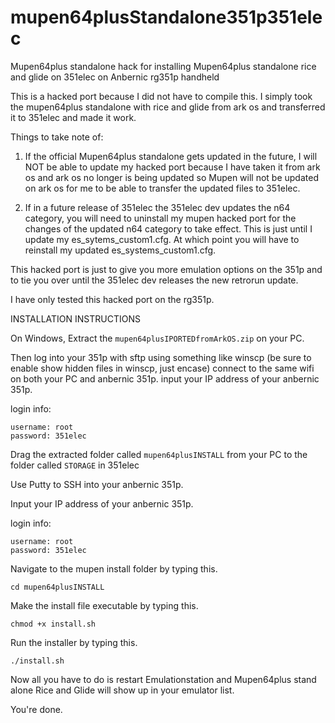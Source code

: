 # mupen64plusStandalone351p351elec
Mupen64plus standalone hack for installing Mupen64plus standalone rice and glide on 351elec on Anbernic rg351p handheld

This is a hacked port because I did not have to compile this. I simply took the mupen64plus standalone with rice and glide from ark os and transferred it to 351elec and made it work.

Things to take note of:
1. If the official Mupen64plus standalone gets updated in the future, I will NOT be able to update my hacked port because I have taken it from ark os and ark os no longer is being updated so Mupen will not be updated on ark os for me to be able to transfer the updated files to 351elec.

2. If in a future release of 351elec the 351elec dev updates the n64 category, you will need to uninstall my mupen hacked port for the changes of the updated n64 category to take effect. This is just until I update my es_sytems_custom1.cfg. At which point you will have to reinstall my updated es_systems_custom1.cfg.  

This hacked port is just to give you more emulation options on the 351p and to tie you over until the 351elec dev releases the new retrorun update.

I have only tested this hacked port on the rg351p.








INSTALLATION INSTRUCTIONS

On Windows,
Extract the ```mupen64plusIPORTEDfromArkOS.zip``` on your PC.

Then log into your 351p with sftp using something like winscp (be sure to enable show hidden files in winscp, just encase)
connect to the same wifi on both your PC and anbernic 351p.
input your IP address of your anbernic 351p.

login info:
```
username: root
password: 351elec
```

Drag the extracted folder called ```mupen64plusINSTALL``` from your PC to the folder called ```STORAGE``` in 351elec

Use Putty to SSH into your anbernic 351p.

Input your IP address of your anbernic 351p.

login info:
```
username: root
password: 351elec
```

Navigate to the mupen install folder by typing this.

```cd mupen64plusINSTALL```


Make the install file executable by typing this.

```chmod +x install.sh```


Run the installer by typing this.

```./install.sh```


Now all you have to do is restart Emulationstation and Mupen64plus stand alone Rice and Glide will show up in your emulator list. 

You're done.
